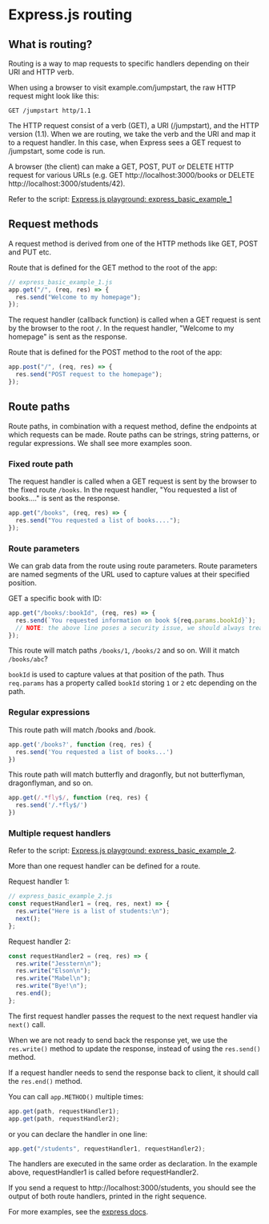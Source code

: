 # Express.js routing

## What is routing?

Routing is a way to map requests to specific handlers depending on their URI and HTTP verb.

When using a browser to visit example.com/jumpstart, the raw HTTP request might look like this:

```
GET /jumpstart http/1.1
```

The HTTP request consist of a verb (GET), a URI (/jumpstart), and the HTTP version (1.1). When we are routing, we take the verb and the URI and map it to a request handler. In this case, when Express sees a GET request to /jumpstart, some code is run.

A browser (the client) can make a GET, POST, PUT or DELETE HTTP request for various URLs (e.g. GET http://localhost:3000/books or DELETE http://localhost:3000/students/42).

Refer to the script: [Express.js playground: express_basic_example_1](https://github.com/thoughtworks-jumpstart/express-playground/blob/master/express_basic_example_1.js)

## Request methods

A request method is derived from one of the HTTP methods like GET, POST and PUT etc.

Route that is defined for the GET method to the root of the app:

```js
// express_basic_example_1.js
app.get("/", (req, res) => {
  res.send("Welcome to my homepage");
});
```

The request handler (callback function) is called when a GET request is sent by the browser to the root `/`. In the request handler, "Welcome to my homepage" is sent as the response.

Route that is defined for the POST method to the root of the app:

```js
app.post("/", (req, res) => {
  res.send("POST request to the homepage");
});
```

## Route paths

Route paths, in combination with a request method, define the endpoints at which requests can be made. Route paths can be strings, string patterns, or regular expressions. We shall see more examples soon.

### Fixed route path

The request handler is called when a GET request is sent by the browser to the fixed route `/books`. In the request handler, "You requested a list of books...." is sent as the response.

```js
app.get("/books", (req, res) => {
  res.send("You requested a list of books....");
});
```

### Route parameters

We can grab data from the route using route parameters. Route parameters are named segments of the URL used to capture values at their specified position. 

GET a specific book with ID:

```js
app.get("/books/:bookId", (req, res) => {
  res.send(`You requested information on book ${req.params.bookId}`);
  // NOTE: the above line poses a security issue, we should always treat any user input as unsafe (see XSS attack)
});
```
This route will match paths `/books/1`, `/books/2` and so on. Will it match `/books/abc`? 

`bookId` is used to capture values at that position of the path. Thus `req.params` has a property called `bookId` storing `1` or `2` etc depending on the path.

### Regular expressions

This route path will match /books and /book.

```js
app.get('/books?', function (req, res) {
  res.send('You requested a list of books...')
})
```

This route path will match butterfly and dragonfly, but not butterflyman, dragonflyman, and so on.

```js
app.get(/.*fly$/, function (req, res) {
  res.send('/.*fly$/')
})
```

### Multiple request handlers

Refer to the script: [Express.js playground: express_basic_example_2](https://github.com/thoughtworks-jumpstart/express-playground/blob/master/express_basic_example_2.js).

More than one request handler can be defined for a route.

Request handler 1:

```js
// express_basic_example_2.js
const requestHandler1 = (req, res, next) => {
  res.write("Here is a list of students:\n");
  next();
};
```

Request handler 2:
```js
const requestHandler2 = (req, res) => {
  res.write("Jesstern\n");
  res.write("Elson\n");
  res.write("Mabel\n");
  res.write("Bye!\n");
  res.end();
};
```

The first request handler passes the request to the next request handler via `next()` call.

When we are not ready to send back the response yet, we use the `res.write()` method to update the response, instead of using the `res.send()` method.

If a request handler needs to send the response back to client, it should call the `res.end()` method.

You can call `app.METHOD()` multiple times:

```js
app.get(path, requestHandler1);
app.get(path, requestHandler2);
```

or you can declare the handler in one line:

```js
app.get("/students", requestHandler1, requestHandler2);
```

The handlers are executed in the same order as declaration. In the example above, requestHandler1 is called before requestHandler2.

If you send a request to http://localhost:3000/students, you should see the output of both route handlers, printed in the right sequence.


For more examples, see the [express docs](https://expressjs.com/tr/guide/routing.html).